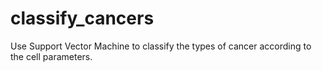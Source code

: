 # classify_cancers
Use Support Vector Machine to classify the types of cancer according to the cell parameters.
